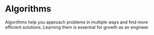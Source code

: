 # Algorithms

Algorithms help you approach problems in multiple ways and find more efficient solutions. Learning them is essential for growth as an engineer.

